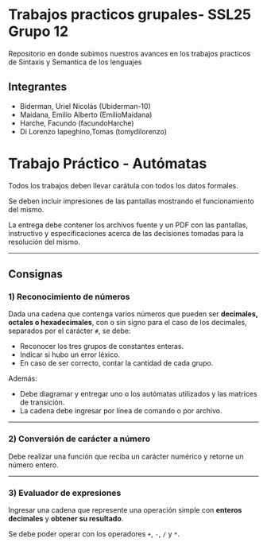 # Trabajos practicos grupales- SSL25 Grupo 12
Repositorio en donde subimos nuestros avances en los trabajos practicos de Sintaxis y Semantica de los lenguajes

## Integrantes

- Biderman, Uriel Nicolás (Ubiderman-10)
- Maidana, Emilio Alberto (EmilioMaidana)
- Harche, Facundo (facundoHarche)
- Di Lorenzo Iapeghino,Tomas (tomydilorenzo)

# Trabajo Práctico - Autómatas

Todos los trabajos deben llevar carátula con todos los datos formales.  

Se deben incluir impresiones de las pantallas mostrando el funcionamiento del mismo.  

La entrega debe contener los archivos fuente y un PDF con las pantallas, instructivo y especificaciones acerca de las decisiones tomadas para la resolución del mismo.  

---

## Consignas

### 1) Reconocimiento de números
Dada una cadena que contenga varios números que pueden ser **decimales, octales o hexadecimales**, con o sin signo para el caso de los decimales, separados por el carácter `#`, se debe:  

- Reconocer los tres grupos de constantes enteras.  
- Indicar si hubo un error léxico.  
- En caso de ser correcto, contar la cantidad de cada grupo.  

Además:  
- Debe diagramar y entregar uno o los autómatas utilizados y las matrices de transición.  
- La cadena debe ingresar por línea de comando o por archivo.  

---

### 2) Conversión de carácter a número
Debe realizar una función que reciba un carácter numérico y retorne un número entero.  

---

### 3) Evaluador de expresiones
Ingresar una cadena que represente una operación simple con **enteros decimales** y **obtener su resultado**.  

Se debe poder operar con los operadores `+`, `-`, `/` y `*`.  



